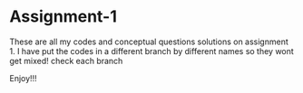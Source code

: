 # Assignment-1


These are all my codes and conceptual questions solutions on assignment 1.
I have put the codes in a different branch by different names so they wont get mixed! check each branch


Enjoy!!!

